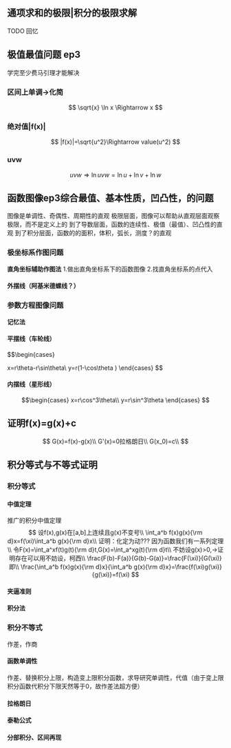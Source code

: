 ## 通项求和的极限|积分的极限求解
TODO 回忆  
## 极值最值问题 ep3
学完至少费马引理才能解决
### 区间上单调->化简
$$
\sqrt{x} \ln x \Rightarrow x
$$
### 绝对值|f(x)|
$$
|f(x)|=\sqrt{u^2}\Rightarrow value(u^2)
$$
### uvw
$$
uvw\Rightarrow\ln uvw=\ln u+\ln v+\ln w
$$

## 函数图像ep3综合最值、基本性质，凹凸性，的问题
图像是单调性、奇偶性、周期性的直观
极限层面，图像可以帮助从直观层面观察极限，而不是定义上的
到了导数层面，函数的连续性、极值（最值）、凹凸性的直观
到了积分层面，函数的的面积，体积，弧长，测度？的直观 

### 极坐标系作图问题
**直角坐标辅助作图法**
1.做出直角坐标系下的函数图像
2.找直角坐标系的点代入
#### 外摆线（阿基米德螺线？）

### 参数方程图像问题
**记忆法**
#### 平摆线（车轮线）
$$\begin{cases}
   
   x=r\theta-r\sin\theta\\
   y=r(1-\cos\theta )
\end{cases}
$$
#### 内摆线（星形线）
$$\begin{cases} 
   x=r\cos^3\theta\\
   y=r\sin^3\theta 
\end{cases}
$$

## 证明f(x)=g(x)+c
$$
G(x)=f(x)-g(x)\\
G'(x)=0拉格朗日\\
G(x_0)=c\\
$$

## 积分等式与不等式证明
### 积分等式
#### 中值定理
推广的积分中值定理
$$
设f(x),g(x)在[a,b]上连续且g(x)不变号\\
\int_a^b f(x)g(x){\rm d}x=f(\xi)\int_a^b g(x){\rm d}x\\
证明：化定为动??? 因为函数我们有一系列定理\\
令F(x)=\int_a^xf(t)g(t){\rm d}t,G(x)=\int_a^xg(t){\rm d}t\\
不妨设g(x)>0,->证明存在可以用不妨设，柯西\\
\frac{F(b)-F(a)}{G(b)-G(a)}=\frac{F(\xi)}{G(\xi)}即\\
\frac{\int_a^b f(x)g(x){\rm d}x}{\int_a^b g(x){\rm d}x}=\frac{f(\xi)g(\xi)}{g(\xi)}=f(\xi)
$$
#### 夹逼准则 
#### 积分法
### 积分不等式
作差，作商
#### 函数单调性
作差、替换积分上限，构造变上限积分函数，求导研究单调性，代值（由于变上限积分函数代积分下限天然等于0，故作差法超方便）
#### 拉格朗日
#### 泰勒公式
#### 分部积分、区间再现